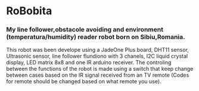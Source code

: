 # RoBobita
<h3>My line follower,obstacole avoiding and environment (temperatura/humidity) reader robot born on Sibiu,Romania. </h3>

This robot was been develope using a JadeOne Plus board, DHT11 sensor, Ultrasonic sensor, line follower flundiono with 3 chanels, I2C liquid crystal display, LED matrix 8x8 and one IR arduino receiver. 
The controling between the functions of the robot is made using a switch that keep change between cases based on the IR signal received from an TV remote (Codes for remote should be changed based on what remote you use).

